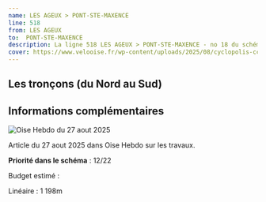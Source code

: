 ```yaml
---
name: LES AGEUX > PONT-STE-MAXENCE
line: 518
from: LES AGEUX 
to:  PONT-STE-MAXENCE 
description: La ligne 518 LES AGEUX > PONT-STE-MAXENCE - no 18 du schéma cyclable de la CCPOH  relie LES AGEUX  à PONT-STE-MAXENCE 
cover: https://www.velooise.fr/wp-content/uploads/2025/08/cyclopolis-ccpoh-18.jpg
---
```

## Les tronçons (du Nord au Sud)

## Informations complémentaires
![Oise Hebdo du 27 aout 2025](https://www.velooise.fr/wp-content/uploads/2025/08/cyclopolis-2050827.OH_.AGEUX_.jpg)

Article du 27 aout 2025 dans Oise Hebdo sur les travaux.

**Priorité dans le schéma** : 12/22 

Budget estimé : 

Linéaire : 1 198m

